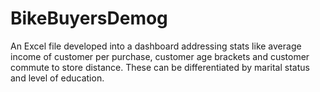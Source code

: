 # BikeBuyersDemog
An Excel file developed into a dashboard addressing stats like average income of customer per purchase, customer age brackets and customer commute to store distance.  These can be differentiated by marital status and level of education.
